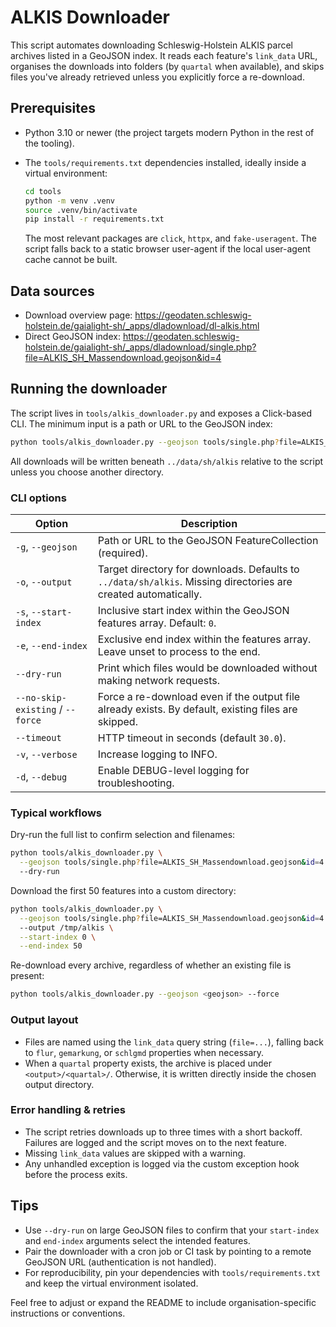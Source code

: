 # ALKIS Downloader

This script automates downloading Schleswig-Holstein ALKIS parcel archives listed in a GeoJSON index. It reads each feature's `link_data` URL, organises the downloads into folders (by `quartal` when available), and skips files you've already retrieved unless you explicitly force a re-download.

## Prerequisites

- Python 3.10 or newer (the project targets modern Python in the rest of the tooling).
- The `tools/requirements.txt` dependencies installed, ideally inside a virtual environment:

  ```bash
  cd tools
  python -m venv .venv
  source .venv/bin/activate
  pip install -r requirements.txt
  ```

  The most relevant packages are `click`, `httpx`, and `fake-useragent`. The script falls back to a static browser user-agent if the local user-agent cache cannot be built.


## Data sources

- Download overview page: https://geodaten.schleswig-holstein.de/gaialight-sh/_apps/dladownload/dl-alkis.html
- Direct GeoJSON index: https://geodaten.schleswig-holstein.de/gaialight-sh/_apps/dladownload/single.php?file=ALKIS_SH_Massendownload.geojson&id=4

## Running the downloader

The script lives in `tools/alkis_downloader.py` and exposes a Click-based CLI. The minimum input is a path or URL to the GeoJSON index:

```bash
python tools/alkis_downloader.py --geojson tools/single.php?file=ALKIS_SH_Massendownload.geojson&id=4
```

All downloads will be written beneath `../data/sh/alkis` relative to the script unless you choose another directory.

### CLI options

| Option                           | Description                                                                                                    |
| -------------------------------- | -------------------------------------------------------------------------------------------------------------- |
| `-g`, `--geojson`                | Path or URL to the GeoJSON FeatureCollection (required).                                                       |
| `-o`, `--output`                 | Target directory for downloads. Defaults to `../data/sh/alkis`. Missing directories are created automatically. |
| `-s`, `--start-index`            | Inclusive start index within the GeoJSON features array. Default: `0`.                                         |
| `-e`, `--end-index`              | Exclusive end index within the features array. Leave unset to process to the end.                              |
| `--dry-run`                      | Print which files would be downloaded without making network requests.                                         |
| `--no-skip-existing` / `--force` | Force a re-download even if the output file already exists. By default, existing files are skipped.            |
| `--timeout`                      | HTTP timeout in seconds (default `30.0`).                                                                      |
| `-v`, `--verbose`                | Increase logging to INFO.                                                                                      |
| `-d`, `--debug`                  | Enable DEBUG-level logging for troubleshooting.                                                                |

### Typical workflows

Dry-run the full list to confirm selection and filenames:

```bash
python tools/alkis_downloader.py \
  --geojson tools/single.php?file=ALKIS_SH_Massendownload.geojson&id=4 \
  --dry-run
```

Download the first 50 features into a custom directory:

```bash
python tools/alkis_downloader.py \
  --geojson tools/single.php?file=ALKIS_SH_Massendownload.geojson&id=4 \
  --output /tmp/alkis \
  --start-index 0 \
  --end-index 50
```

Re-download every archive, regardless of whether an existing file is present:

```bash
python tools/alkis_downloader.py --geojson <geojson> --force
```

### Output layout

- Files are named using the `link_data` query string (`file=...`), falling back to `flur`, `gemarkung`, or `schlgmd` properties when necessary.
- When a `quartal` property exists, the archive is placed under `<output>/<quartal>/`. Otherwise, it is written directly inside the chosen output directory.

### Error handling & retries

- The script retries downloads up to three times with a short backoff. Failures are logged and the script moves on to the next feature.
- Missing `link_data` values are skipped with a warning.
- Any unhandled exception is logged via the custom exception hook before the process exits.

## Tips

- Use `--dry-run` on large GeoJSON files to confirm that your `start-index` and `end-index` arguments select the intended features.
- Pair the downloader with a cron job or CI task by pointing to a remote GeoJSON URL (authentication is not handled).
- For reproducibility, pin your dependencies with `tools/requirements.txt` and keep the virtual environment isolated.

Feel free to adjust or expand the README to include organisation-specific instructions or conventions.
